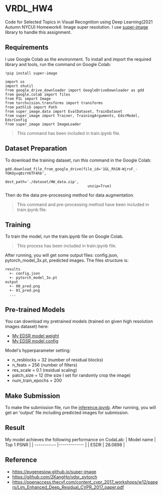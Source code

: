 # VRDL_HW4

Code for Selected Topics in Visual Recognition using Deep Learning(2021 Autumn NYCU) 
Homework4: Image super resolution. 
I use [super-image](https://eugenesiow.github.io/super-image/) library to handle this assignment.

## Requirements

I use Google Colab as the environment.
To install and import the required library and tools, run the command on Google Colab:

```setup
!pip install super-image

import os
import shutil
from google_drive_downloader import GoogleDriveDownloader as gdd
from google.colab import files
from PIL import Image
from torchvision.transforms import transforms
from pathlib import Path
from super_image.data import EvalDataset, TrainDataset
from super_image import Trainer, TrainingArguments, EdsrModel, EdsrConfig
from super_image import ImageLoader
```
> This command has been included in train.ipynb file.
## Dataset Preparation

To download the training dataset, run this command in the Google Colab:
```
gdd.download_file_from_google_drive(file_id='1GL_Rh1N-WjrvF_-YOKOyvq0zrV6TF4hb',
                                      dest_path='./dataset/HW_data.zip',
                                      unzip=True)
```
Then do the data pre-processing method for data augmentation.
> This command and pre-processing method have been included in train.ipynb file.

## Training 

To train the model, run the train.ipynb file on Google Colab.

> This process has been included in train.ipynb file.

After running, you will get some output files: config.json, pytorch_model_3x.pt, predicted images. The files structure is:
```
results
  +- config.json
  +- pytorch_model_3x.pt
output
  +- 00_pred.png
  +- 01_pred.png
  ...
```

## Pre-trained Models

You can download my pretrained models (trained on given high resolution images dataset) here:

- [My EDSR model weight](https://drive.google.com/file/d/1oRs7OJAaeIXdcuMa04sA68vtajLtiPG-/view?usp=sharing)
- [My EDSR model config](https://drive.google.com/file/d/10hTg1oKz_c9lnvGwtaapYNLrGDQlkMbA/view?usp=sharing)
  

Model's hyperparameter setting:

- n_resblocks = 32 (number of residual blocks)
- n_feats = 256 (number of filters)
- res_scale = 0.1 (residual scaling)
- patch_size = 12 (the size I set for randomly crop the image)
- num_train_epochs = 200




## Make Submission

To make the submission file, run the [inference.ipynb](https://colab.research.google.com/drive/1lp-o8p-tbrUzacUCSqyssScswwc080ME#scrollTo=F3gVXs3wRe07).
After running, you will get an 'output' file including predicted images for submission.

## Result

My model achieves the following performance on CodaLab:
| Model name  | Top 1 PSNR   |
| ----------- |------------- |
| ESDR        |    28.0898   |


## Reference
- https://eugenesiow.github.io/super-image
- https://github.com/2KangHo/vdsr_pytorch
- https://openaccess.thecvf.com/content_cvpr_2017_workshops/w12/papers/Lim_Enhanced_Deep_Residual_CVPR_2017_paper.pdf
